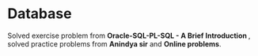 # Database
Solved exercise problem from <b>Oracle-SQL-PL-SQL - A Brief Introduction </b> , solved practice problems from <b> Anindya sir</b> and <b> Online problems</b>. 
